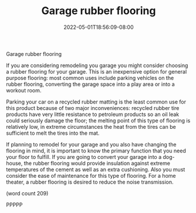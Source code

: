 ﻿---
title: "Garage rubber flooring"
date: 2022-05-01T18:56:09-08:00
description: "Garage Remodeling Tips for Web Success"
featured_image: "/images/Garage Remodeling.jpg"
tags: ["Garage Remodeling"]
---

Garage rubber flooring


If you are considering remodeling you garage you might 
consider choosing a rubber flooring for your garage. This 
is an inexpensive option for general purpose flooring: 
most common uses include parking vehicles on the 
rubber flooring, converting the garage space into a play 
area or into a workout room.

Parking your car on a recycled rubber matting is the 
least common use for this product because of two major 
inconveniences: recycled rubber tire products have very 
little resistance to petroleum products so an oil leak could 
seriously damage the floor; the melting point of this type 
of flooring is relatively low, in extreme circumstances the 
heat from the tires can be sufficient to melt the tires into 
the mat.

If planning to remodel for your garage and you 
also have changing the flooring in mind, it is important to 
know the primary function that you need your floor to 
fulfill. If you are going to convert your garage into a dog-
house, the rubber flooring would provide insulation 
against extreme temperatures of the cement as well as an 
extra cushioning. Also you must consider the ease of 
maintenance for this type of flooring.  For a home theater, 
a rubber flooring is desired to reduce the noise 
transmission. 

(word count 209)

PPPPP

